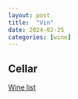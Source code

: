 ```yaml
---
layout: post
title:  "Vin"
date: 2024-02-25
categories: [wine]
---
```


## Cellar
[Wine list](/assets/cellar/cellar)
